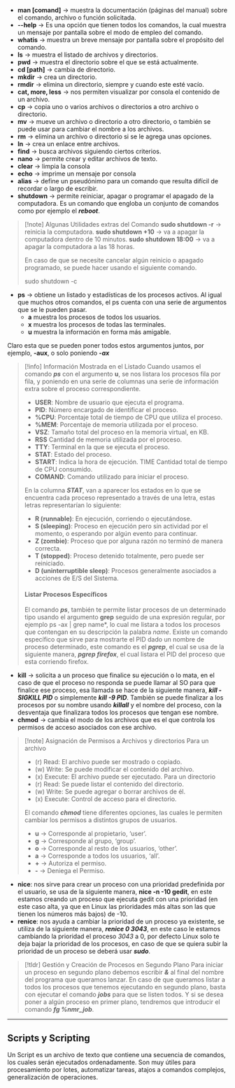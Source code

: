- **man [comand]** -> muestra la documentación (páginas del manual) sobre el comando, archivo o función solicitada.
- **--help** -> Es una opción que tienen todos los comandos, la cual muestra un mensaje por pantalla sobre el modo de empleo del comando.
- **whatis** -> muestra un breve mensaje por pantalla sobre el propósito del comando.
- **ls** -> muestra el listado de archivos y directorios.
- **pwd** -> muestra el directorio sobre el que se está actualmente.
- **cd [path]** -> cambia de directorio.
- **mkdir** -> crea un directorio.
- **rmdir** -> elimina un directorio, siempre y cuando este esté vacío.
- **cat, more, less** -> nos permiten visualizar por consola el contenido de un archivo.
- **cp** -> copia uno o varios archivos o directorios a otro archivo o directorio.
- **mv** -> mueve un archivo o directorio a otro directorio, o también se puede usar para cambiar el nombre a los archivos.
- **rm** -> elimina un archivo o directorio si se le agrega unas opciones.
- **ln** -> crea un enlace entre archivos.
- **find** -> busca archivos siguiendo ciertos criterios.
- **nano** -> permite crear y editar archivos de texto.
- **clear** -> limpia la consola
- **echo** -> imprime un mensaje por consola
- **alias** -> define un pseudónimo para un comando que resulta difícil de recordar o largo de escribir.
- **shutdown** -> permite reiniciar, apagar o programar el apagado de la computadora. Es un comando que engloba un conjunto de comandos como por ejemplo el ***reboot***.

>[!note] Algunas Utilidades extras del Comando
>**sudo shutdown -r** -> reinicia la computadora.
>**sudo shutdown +10** -> va a apagar la computadora dentro de 10 minutos.
>**sudo shutdown 18:00** -> va a apagar la computadora a las 18 horas.
>
>En caso de que se necesite cancelar algún reinicio o apagado programado, se puede hacer usando el siguiente comando.
>
>sudo shutdown -c

- **ps** -> obtiene un listado y estadísticas de los procesos activos. Al igual que muchos otros comandos, el ps cuenta con una serie de argumentos que se le pueden pasar.
	- **a** muestra los procesos de todos los usuarios.
	- **x** muestra los procesos de todas las terminales.
	- **u** muestra la información en forma más amigable.

Claro esta que se pueden poner todos estos argumentos juntos, por ejemplo, **-aux**, o solo poniendo ***-ax***

>[!info] Información Mostrada en el Listado
>Cuando usamos el comando ***ps*** con el argumento **u**, se nos listara los procesos fila por fila, y poniendo en una serie de columnas una serie de información extra sobre el proceso correspondiente.
>- **USER**: Nombre de usuario que ejecuta el programa.
>- **PID**: Número encargado de identificar el proceso.
>- **%CPU**: Porcentaje total de tiempo de CPU que utiliza el proceso.
>- **%MEM**: Porcentaje de memoria utilizada por el proceso.
>- **VSZ**: Tamaño total del proceso en la memoria virtual, en KB.
>- **RSS** Cantidad de memoria utilizada por el proceso.
>- **TTY**: Terminal en la que se ejecuta el proceso.
>- **STAT**: Estado del proceso.
>- **START**: Indica la hora de ejecución. TIME Cantidad total de tiempo de CPU consumido.
>- **COMAND**: Comando utilizado para iniciar el proceso.
>
> En la columna ***STAT***, van a aparecer los estados en lo que se encuentra cada proceso representado a través de una letra, estas letras representarían lo siguiente:
> - **R (runnable)**: En ejecución, corriendo o ejecutándose.
> - **S (sleeping)**: Proceso en ejecución pero sin actividad por el momento, o esperando por algún evento para continuar.
> - **Z (zombie)**: Proceso que por alguna razón no terminó de manera correcta.
> - **T (stopped)**: Proceso detenido totalmente, pero puede ser reiniciado.
> - **D (uninterruptible sleep)**: Procesos generalmente asociados a acciones de E/S del Sistema.
> 
> #### Listar Procesos Específicos
> 
> El comando ***ps***, también te permite listar procesos de un determinado tipo usando el argumento **grep** seguido de una expresión regular, por ejemplo ps -ax | grep name*, lo cual me listara a todos los procesos que contengan en su descripción la palabra *name*.
> Existe un comando específico que sirve para mostrarte el PID dado un nombre de proceso determinado, este comando es el ***pgrep***, el cual se usa de la siguiente manera, ***pgrep firefox***, el cual listara el PID del proceso que esta corriendo firefox. 

- **kill** -> solicita a un proceso que finalice su ejecución o lo mata, en el caso de que el proceso no responda se puede llamar al SO para que finalice ese proceso, esa llamada se hace de la siguiente manera, ***kill -SIGKILL PID*** o simplemente ***kill -9 PID***. También se puede finalizar a los procesos por su nombre usando ***killall*** y el nombre del proceso, con la desventaja que finalizara todos los procesos que tengan ese nombre.
- **chmod** -> cambia el modo de los archivos que es el que controla los permisos de acceso asociados con ese archivo.

>[!note] Asignación de Permisos a Archivos y directorios
>Para un archivo
>- (r) Read: El archivo puede ser mostrado o copiado.
>- (w) Write: Se puede modificar el contenido del archivo.
>- (x) Execute: El archivo puede ser ejecutado.
>Para un directorio
>- (r) Read: Se puede listar el contenido del directorio.
>- (w) Write: Se puede agregar o borrar archivos de él.
>- (x) Execute: Control de acceso para el directorio.
>
>El comando ***chmod*** tiene diferentes opciones, las cuales le permiten cambiar los permisos a distintos grupos de usuarios.
> - **u** -> Corresponde al propietario, ‘user’.
> - **g** -> Corresponde al grupo, ‘group’.
> - **o** -> Corresponde al resto de los usuarios, ‘other’.
> - **a** -> Corresponde a todos los usuarios, ‘all’.
> - **+** -> Autoriza el permiso.
> - **-** -> Deniega el Permiso.

- **nice**: nos sirve para crear un proceso con una prioridad predefinida por el usuario, se usa de la siguiente manera, **nice -n -10 gedit**, en este estamos creando un proceso que ejecuta gedit con una prioridad (en este caso alta, ya que en Linux las prioridades más altas son las que tienen los números más bajos) de -10.
- **renice**: nos ayuda a cambiar la prioridad de un proceso ya existente, se utiliza de la siguiente manera, ***renice 0 3043***, en este caso le estamos cambiando la prioridad el proceso *3043* a 0, por defecto Linux solo te deja bajar la prioridad de los procesos, en caso de que se quiera subir la prioridad de un proceso se deberá usar ***sudo***.

>[!tldr] Gestión y Creación de Procesos en Segundo Plano
>Para iniciar un proceso en segundo plano debemos escribir ***&*** al final del nombre del programa que queramos lanzar. En caso de que queramos listar a todos los procesos que tenemos ejecutando en segundo plano, basta con ejecutar el comando ***jobs*** para que se listen todos. Y si se desea poner a algún proceso en primer plano, tendremos que introducir el comando ***fg %nmr_job***. 

---

## Scripts y Scripting

Un Script es un archivo de texto que contiene una secuencia de comandos, los cuales serán ejecutados ordenadamente. Son muy útiles para procesamiento por lotes, automatizar tareas, atajos a comandos complejos, generalización de operaciones. 